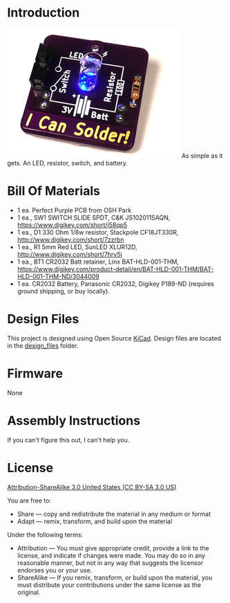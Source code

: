 Introduction
============

![ICanSolder](images/project.JPG) 
As simple as it gets.  An LED, resistor, switch, and battery.


Bill Of Materials
=================
  
- 1 ea. Perfect Purple PCB from OSH Park
- 1 ea., SW1 SWITCH SLIDE SPDT, C&K JS102011SAQN, https://www.digikey.com/short/j58qp5
- 1 ea., D1 330 Ohm 1/8w resistor, Stackpole CF18JT330R, http://www.digikey.com/short/7zzrbn
- 1 ea., R1 5mm Red LED, SunLED XLUR12D, http://www.digikey.com/short/7hrv5j
- 1 ea., BT1 CR2032 Batt retainer, Linx BAT-HLD-001-THM, https://www.digikey.com/product-detail/en/BAT-HLD-001-THM/BAT-HLD-001-THM-ND/3044009
- 1 ea. CR2032 Battery, Panasonic CR2032, Digikey P189-ND (requires ground shipping, or buy locally).


Design Files
============
This project is designed using Open Source [KiCad](http://kicad-pcb.org/). Design files are located in the [design_files](design_files/) folder.  

Firmware
========
None

Assembly Instructions
=====================
If you can't figure this out, I can't help you.


License
=======
[Attribution-ShareAlike 3.0 United States (CC BY-SA 3.0 US)](https://creativecommons.org/licenses/by-sa/3.0/us/)

You are free to:

- Share — copy and redistribute the material in any medium or format
- Adapt — remix, transform, and build upon the material

Under the following terms:

- Attribution — You must give appropriate credit, provide a link to the license, and indicate if changes were made. You may do so in any reasonable manner, but not in any way that suggests the licensor endorses you or your use.
- ShareAlike — If you remix, transform, or build upon the material, you must distribute your contributions under the same license as the original.

